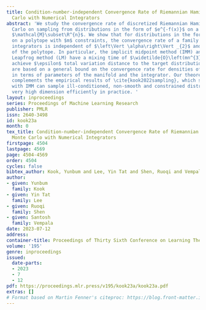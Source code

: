 ```yaml
---
title: Condition-number-independent Convergence Rate of Riemannian Hamiltonian Monte
  Carlo with Numerical Integrators
abstract: 'We study the convergence rate of discretized Riemannian Hamiltonian Monte
  Carlo on sampling from distributions in the form of $e^{-f(x)}$ on a convex body
  $\mathcal{M}\subset\R^{n}$. We show that for distributions in the form of $e^{-\alpha^{\top}x}$
  on a polytope with $m$ constraints, the convergence rate of a family of commonly-used
  integrators is independent of $\left\Vert \alpha\right\Vert _{2}$ and the geometry
  of the polytope. In particular, the implicit midpoint method (IMM) and the generalized
  Leapfrog method (LM) have a mixing time of $\widetilde{O}\left(mn^{3}\right)$ to
  achieve $\epsilon$ total variation distance to the target distribution. These guarantees
  are based on a general bound on the convergence rate for densities of the form $e^{-f(x)}$
  in terms of parameters of the manifold and the integrator. Our theoretical guarantee
  complements the empirical results of \cite{kook2022sampling}, which shows that RHMC
  with IMM can sample ill-conditioned, non-smooth and constrained distributions in
  very high dimension efficiently in practice. '
layout: inproceedings
series: Proceedings of Machine Learning Research
publisher: PMLR
issn: 2640-3498
id: kook23a
month: 0
tex_title: Condition-number-independent Convergence Rate of Riemannian Hamiltonian
  Monte Carlo with Numerical Integrators
firstpage: 4504
lastpage: 4569
page: 4504-4569
order: 4504
cycles: false
bibtex_author: Kook, Yunbum and Lee, Yin Tat and Shen, Ruoqi and Vempala, Santosh
author:
- given: Yunbum
  family: Kook
- given: Yin Tat
  family: Lee
- given: Ruoqi
  family: Shen
- given: Santosh
  family: Vempala
date: 2023-07-12
address: 
container-title: Proceedings of Thirty Sixth Conference on Learning Theory
volume: '195'
genre: inproceedings
issued:
  date-parts:
  - 2023
  - 7
  - 12
pdf: https://proceedings.mlr.press/v195/kook23a/kook23a.pdf
extras: []
# Format based on Martin Fenner's citeproc: https://blog.front-matter.io/posts/citeproc-yaml-for-bibliographies/
---
```

